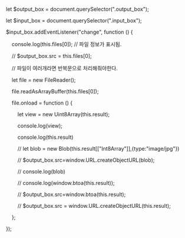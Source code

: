         let $output_box = document.querySelector(".output_box");

  

        let $input_box = document.querySelector(".input_box");

        $input_box.addEventListener("change", function () {

            console.log(this.files[0]); // 파일 정보가 표시됨.

            // $output_box.src = this.files[0];

            // 파일이 여러개라면 반복문으로 처리해줘야한다.

            let file = new FileReader();

            file.readAsArrayBuffer(this.files[0]);

            file.onload = function () {

                let view = new Uint8Array(this.result);

                console.log(view);

                console.log(this.result)

                // let blob = new Blob(this.result[["Int8Array"]],{type:"image/jpg"})

                // $output_box.src=window.URL.createObjectURL(blob);

                // console.log(blob)

                // console.log(window.btoa(this.result));

                // $output_box.src=window.btoa(this.result);

                // $output_box.src = window.URL.createObjectURL(this.result);

            };

        });